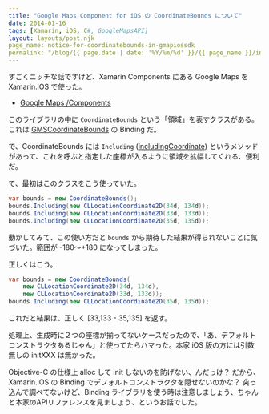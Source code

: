 ```yaml
---
title: "Google Maps Component for iOS の CoordinateBounds について"
date: 2014-01-16
tags: [Xamarin, iOS, C#, GoogleMapsAPI]
layout: layouts/post.njk
page_name: notice-for-coordinatebounds-in-gmapiossdk
permalink: "/blog/{{ page.date | date: '%Y/%m/%d' }}/{{ page_name }}/index.html"
---
```

すごくニッチな話ですけど、Xamarin Components にある Google Maps を Xamarin.iOS で使った。
<!--more-->
* [Google Maps /Components](http://components.xamarin.com/view/googlemapsios)

このライブラリの中に ``CoordinateBounds`` という「領域」を表すクラスがある。これは [GMSCoordinateBounds](https://developers.google.com/maps/documentation/ios/reference/interface_g_m_s_coordinate_bounds?hl=ja) の Binding だ。

で、CoordinateBounds には ``Including`` ([includingCoordinate](https://developers.google.com/maps/documentation/ios/reference/interface_g_m_s_coordinate_bounds?hl=ja#a63cffdf310ca19c6bab74c9a4034aadd)) というメソッドがあって、これを呼ぶと指定した座標が入るように領域を拡幅してくれる、便利だ。

で、最初はこのクラスをこう使っていた。

```csharp
var bounds = new CoordinateBounds();
bounds.Including(new CLLocationCoordinate2D(34d, 134d));
bounds.Including(new CLLocationCoordinate2D(33d, 133d));
bounds.Including(new CLLocationCoordinate2D(35d, 135d));
```

動かしてみて、この使い方だと ``bounds`` から期待した結果が得られないことに気づいた。範囲が -180〜+180 になってしまった。

正しくはこう。

```csharp 
var bounds = new CoordinateBounds(
    new CLLocationCoordinate2D(34d, 134d),
    new CLLocationCoordinate2D(33d, 133d));
bounds.Including(new CLLocationCoordinate2D(35d, 135d));
```

これだと結果は、正しく [33,133 - 35,135] を返す。

処理上、生成時に２つの座標が揃ってないケースだったので、「あ、デフォルトコンストラクタあるじゃん」と使ってたらハマった。本家 iOS 版の方には引数無しの initXXX は無かった。

Objective-C の仕様上 alloc して init しないのを防げない、んだっけ？
だから、Xamarin.iOS の Binding でデフォルトコンストラクタを隠せないのかな？
突っ込んで調べてないけど、Binding ライブラリを使う時は注意しましょう、ちゃんと本家のAPIリファレンスを見ましょう、というお話でした。